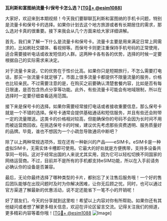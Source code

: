**瓦利斯和富图纳流量卡/保号卡怎么选？[[TG💪+ @esim1088](https://t.me/s/esim1088)]**

大家好，欢迎来到本期视频！今天我们要聊聊瓦利斯和富图纳的手机卡问题，特别是流量卡和保号卡的选择。如果你计划去这个地方旅游或者有长期居住的需求，那么选对卡真的很重要。接下来我会从几个方面来给大家详细讲解。

首先，我们来了解一下什么是流量卡和保号卡。流量卡主要是用来满足日常上网需求的，比如刷社交媒体、看视频等。而保号卡则更注重保持手机号码的正常使用，适合需要接听电话或收发短信的人群。这两种卡各有各的优势，选择的时候一定要根据自己的实际需求来决定。

对于流量卡来说，它的优势在于性价比高。如果你只是短期旅行，不怎么需要打电话，那买一张流量卡就足够了。市面上很多流量卡都提供不限量流量的服务，价格也比较亲民。不过需要注意的是，在购买之前要确认清楚套餐内容，比如是否有每日限速，是否包含热点分享等功能。此外，有些流量卡可能会有地域限制，所以在选择时一定要仔细查看适用范围。

接下来是保号卡的选择。如果你需要经常接打电话或者接收重要信息，那么保号卡就是一个不错的选择。保号卡通常会提供基础通话和短信服务，并且有些还会附带一定的流量赠送。这类卡的价格相对较高，但能确保你的号码不会因为长时间不用而被运营商回收。在挑选保号卡的时候，建议优先考虑那些资费透明、服务质量好的品牌。毕竟，谁也不想因为一个小疏忽导致通讯中断吧？

除了以上两种常规选项外，现在还有一种新兴的产品——eSIM卡。eSIM卡是一种虚拟SIM卡，无需实体卡槽即可使用。它最大的好处就是方便携带，支持多设备共享同一号码。这对于经常出国的人来说尤其实用，因为它可以轻松切换不同国家的网络运营商。不过，目前并不是所有的手机都支持eSIM功能，所以在入手前请务必确认你的设备是否兼容。

最后，无论你最终选择了哪种类型的卡片，都别忘了关注售后服务哦！一个好的售后团队能够在出现问题时及时为你解决困难，让你无后顾之忧。同时，也可以通过官方渠道了解最新的优惠活动，说不定还能省下一笔不小的开销呢！

好了朋友们，今天的分享就到这里啦！希望以上内容对你有所帮助。如果你还有其他疑问或者想了解更多相关信息，欢迎在评论区留言交流。记得关注我们的频道，更多精彩内容等着你哦！[[TG💪+ @esim1088](https://t.me/s/esim1088) ![Image](https://i.postimg.cc/4NQfJmqS/Snipaste-2025-05-13-00-14-12.png)]
